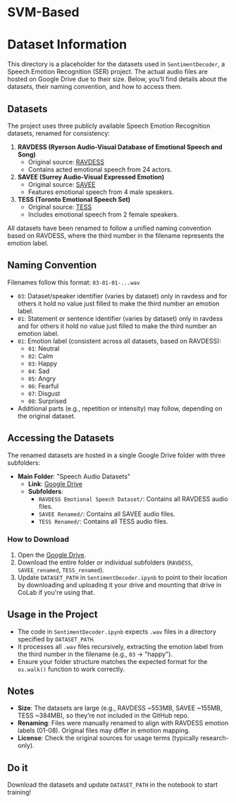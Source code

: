 # SVM-Based
# Dataset Information
This directory is a placeholder for the datasets used in `SentimentDecoder`, a Speech Emotion Recognition (SER) project. The actual audio files are hosted on Google Drive due to their size. Below, you’ll find details about the datasets, their naming convention, and how to access them.

## Datasets
The project uses three publicly available Speech Emotion Recognition datasets, renamed for consistency:
1. **RAVDESS (Ryerson Audio-Visual Database of Emotional Speech and Song)**  
   - Original source: [RAVDESS](https://zenodo.org/record/1188976)
   - Contains acted emotional speech from 24 actors.
2. **SAVEE (Surrey Audio-Visual Expressed Emotion)**  
   - Original source: [SAVEE](http://kahlan.eps.surrey.ac.uk/savee/)
   - Features emotional speech from 4 male speakers.
3. **TESS (Toronto Emotional Speech Set)**  
   - Original source: [TESS](https://tspace.library.utoronto.ca/handle/1807/24487)
   - Includes emotional speech from 2 female speakers.

All datasets have been renamed to follow a unified naming convention based on RAVDESS, where the third number in the filename represents the emotion label.

## Naming Convention
Filenames follow this format: `03-01-01-...wav`
- `03`: Dataset/speaker identifier (varies by dataset) only in ravdess and for others it hold no value just filled to make the third number an emotion label.
- `01`: Statement or sentence identifier (varies by dataset) only in ravdess and for others it hold no value just filled to make the third number an emotion label.
- `01`: Emotion label (consistent across all datasets, based on RAVDESS):
  - `01`: Neutral
  - `02`: Calm
  - `03`: Happy
  - `04`: Sad
  - `05`: Angry
  - `06`: Fearful
  - `07`: Disgust
  - `08`: Surprised
- Additional parts (e.g., repetition or intensity) may follow, depending on the original dataset.

## Accessing the Datasets
The renamed datasets are hosted in a single Google Drive folder with three subfolders:
- **Main Folder**: "Speech Audio Datasets"  
  - **Link**: [Google Drive](https://drive.google.com/drive/folders/1ZzjpMCv32hJtX5MvHBBSkRJ0vr9x4Lsw?usp=sharing)
  - **Subfolders**:
    - `RAVDESS Emotional Speech Dataset/`: Contains all RAVDESS audio files.
    - `SAVEE Renamed/`: Contains all SAVEE audio files.
    - `TESS Renamed/`: Contains all TESS audio files.

### How to Download
1. Open the [Google Drive](https://drive.google.com/drive/folders/1ZzjpMCv32hJtX5MvHBBSkRJ0vr9x4Lsw?usp=sharing).
2. Download the entire folder or individual subfolders (`RAVDESS`, `SAVEE_renamed`, `TESS_renamed`).
3. Update `DATASET_PATH` in `SentimentDecoder.ipynb` to point to their location by downloading and uploading it your drive and mounting that drive in CoLab if you're using that.

## Usage in the Project
- The code in `SentimentDecoder.ipynb` expects `.wav` files in a directory specified by `DATASET_PATH`.
- It processes all `.wav` files recursively, extracting the emotion label from the third number in the filename (e.g., `03` → "happy").
- Ensure your folder structure matches the expected format for the `os.walk()` function to work correctly.

## Notes
- **Size**: The datasets are large (e.g., RAVDESS ~553MB, SAVEE ~155MB, TESS ~384MB), so they’re not included in the GitHub repo.
- **Renaming**: Files were manually renamed to align with RAVDESS emotion labels (01-08). Original files may differ in emotion mapping.
- **License**: Check the original sources for usage terms (typically research-only).

## Do it
Download the datasets and update `DATASET_PATH` in the notebook to start training!
